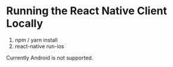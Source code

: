 # Running the React Native Client Locally

1. npm / yarn install
2. react-native run-ios

Currently Android is not supported.
